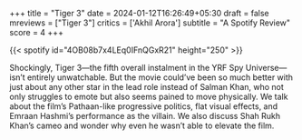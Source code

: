 +++
title = "Tiger 3"
date = 2024-01-12T16:26:49+05:30
draft = false
mreviews = ["Tiger 3"]
critics = ['Akhil Arora']
subtitle = "A Spotify Review"
score = 4
+++

{{< spotify id="4OB08b7x4LEq0IFnQGxR21" height="250" >}}

Shockingly, Tiger 3—the fifth overall instalment in the YRF Spy Universe—isn’t entirely unwatchable. But the movie could’ve been so much better with just about any other star in the lead role instead of Salman Khan, who not only struggles to emote but also seems pained to move physically. We talk about the film’s Pathaan-like progressive politics, flat visual effects, and Emraan Hashmi’s performance as the villain. We also discuss Shah Rukh Khan’s cameo and wonder why even he wasn’t able to elevate the film.
